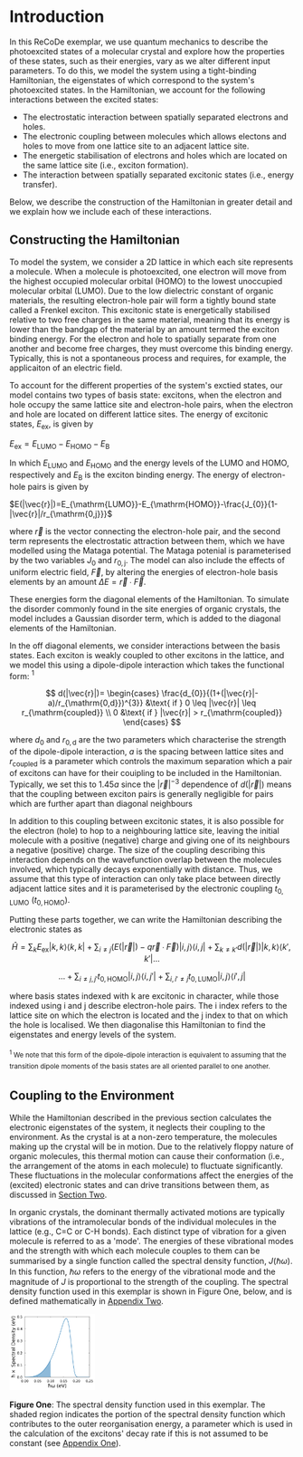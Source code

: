 # Introduction

In this ReCoDe exemplar, we use quantum mechanics to describe the photoexcited states of a molecular crystal and explore how the properties of these states, such as their energies, vary as we alter different input parameters. To do this, we model the system using a tight-binding Hamiltonian, the eigenstates of which correspond to the system's photoexcited states. In the Hamiltonian, we account for the following interactions between the excited states:

- The electrostatic interaction between spatially separated electrons and holes.
- The electronic coupling between molecules which allows electons and holes to move from one lattice site to an adjacent lattice site.
- The energetic stabilisation of electrons and holes which are located on the same lattice site (i.e., exciton formation).
- The interaction between spatially separated excitonic states (i.e., energy transfer).

Below, we describe the construction of the Hamiltonian in greater detail and we explain how we include each of these interactions. 

## Constructing the Hamiltonian 
To model the system, we consider a 2D lattice in which each site represents a molecule. When a molecule is photoexcited, one electron will move from the highest occupied molecular orbital (HOMO) to the lowest unoccupied molecular orbital (LUMO). Due to the low dielectric constant of organic materials, the resulting electron-hole pair will form a tightly bound state called a Frenkel exciton. This excitonic state is energetically stabilised relative to two free charges in the same material, meaning that its energy is lower than the bandgap of the material by an amount termed the exciton binding energy. For the electron and hole to spatially separate from one another and become free charges, they must overcome this binding energy. Typically, this is not a spontaneous process and requires, for example, the applicaiton of an electric field. 

To account for the different properties of the system's exctied states, our model contains two types of basis state: excitons, when the electron and hole occupy the same lattice site and electron-hole pairs, when the electron and hole are located on different lattice sites. The energy of excitonic states, $E_{\mathrm{ex}}$, is given by 

$E_{\mathrm{ex}}=E_{\mathrm{LUMO}}-E_{\mathrm{HOMO}}-E_{\mathrm{B}}$

In which $E_{\mathrm{LUMO}}$ and $E_{\mathrm{HOMO}}$ and the energy levels of the LUMO and HOMO, respectively and $E_{\mathrm{B}}$ is the exciton binding energy. The energy of electron-hole pairs is given by

$E(|\vec{r}|)=E_{\mathrm{LUMO}}-E_{\mathrm{HOMO}}-\frac{J_{0}}{1-|\vec{r}|/r_{\mathrm{0,j}}}$

where $\vec{r}$ is the vector connecting the electron-hole pair, and the second term represents the electrostatic attraction between them, which we have modelled using the Mataga potential. The Mataga potenial is parameterised by the two variables $J_{0}$ and $r_{\mathrm{0,j}}$. The model can also include the effects of uniform electric field, $\vec{F}$, by altering the energies of electron-hole basis elements by an amount $\Delta E= \vec{r}∙\vec{F}$.

These energies form the diagonal elements of the Hamiltonian. To simulate the disorder commonly found in the site energies of organic crystals, the model includes a Gaussian disorder term, which is added to the diagonal elements of the Hamiltonian. 

In the off diagonal elements, we consider interactions between the basis states. Each exciton is weakly coupled to other excitons in the lattice, and we model this using a dipole-dipole interaction which takes the functional form: $^{1}$

$$ d(|\vec{r}|)=   
\begin{cases}
\frac{d_{0}}{(1+(|\vec{r}|-a)/r_{\mathrm{0,d}})^{3}}  &\text{ if } 0 \leq |\vec{r}| \leq r_{\mathrm{coupled}} \\
0 &\text{ if } |\vec{r}| > r_{\mathrm{coupled}}
\end{cases}  $$

where $d_{0}$ and $r_{\mathrm{0,d}}$ are the two parameters which characterise the strength of the dipole-dipole interaction, $a$ is the spacing between lattice sites and $r_{\mathrm{coupled}}$ is a parameter which controls the maximum separation which a pair of excitons can have for their couipling to be included in the Hamiltonian. Typically, we set this to $1.45a$ since the $|\vec{r}|^{-3}$ dependence of $d(|\vec{r}|)$ means that the coupling between exciton pairs is generally negligible for pairs which are further apart than diagonal neighbours

In addition to this coupling between excitonic states, it is also possible for the electron (hole) to hop to a neighbouring lattice site, leaving the initial molecule with a positive (negative) charge and giving one of its neighbours a negative (positive) charge. The size of the coupling describing this interaction depends on the wavefunction overlap between the molecules involved, which typically decays exponentially with distance. Thus, we assume that this type of interaction can only take place between directly adjacent lattice sites and it is parameterised by the electronic coupling $t_{\mathrm{0,LUMO}}$ ($t_{\mathrm{0,HOMO}}$). 

Putting these parts together, we can write the Hamiltonian describing the electronic states as

$$
\hat{H}= \sum_{k} E_{\mathrm{ex}}|k,k⟩⟨k,k| + \sum_{i \neq j}(E(|\vec{r}|)-q\vec{r}∙\vec{F})|i,j⟩⟨i,j| + \sum_{k \neq k'}d(|\vec{r}|)|k,k⟩⟨k',k'| \ldots
$$

$$
\ldots + \sum_{i \neq j, j'} t_{\mathrm{0,HOMO}}|i,j⟩⟨i,j'| + \sum_{i, i' \neq j}t_{\mathrm{0,LUMO}}|i,j⟩⟨i',j|
$$

where basis states indexed with k are excitonic in character, while those indexed using i and j describe electron-hole pairs. The i index refers to the lattice site on which the electron is located and the j index to that on which the hole is localised. We then diagonalise this Hamiltonian to find the eigenstates and energy levels of the system.

 <sub>$^{1}$ We note that this form of the dipole-dipole interaction is equivalent to assuming that the transition dipole moments of the basis states are all oriented parallel to one another.<sub> 

## Coupling to the Environment

While the Hamiltonian described in the previous section calculates the electronic eigenstates of the system, it neglects their coupling to the environment. As the crystal is at a non-zero temperature, the molecules making up the crystal will be in motion. Due to the relatively floppy nature of organic molecules, this thermal motion can cause their conformation (i.e., the arrangement of the atoms in each molecule) to fluctuate significantly. These fluctuations in the molecular conformations affect the energies of the (excited) electronic states and can drive transitions between them, as discussed in [Section Two](02_FindingSteadyStatePopulations.md).

In organic crystals, the dominant thermally activated motions are typically vibrations of the intramolecular bonds of the individual molecules in the lattice (e.g., C=C or C-H bonds). Each distinct type of vibration for a given molecule is referred to as a 'mode'. The energies of these vibrational modes and the strength with which each molecule couples to them can be summarised by a single function called the spectral density function, $J(\hbar\omega)$. In this function, $\hbar\omega$ refers to the energy of the vibrational mode and the magnitude of $J$ is proportional to the strength of the coupling. The spectral density function used in this exemplar is shown in Figure One, below, and is defined mathematically in [Appendix Two](A2_SpectralDensityFunctional.md). 

<img src="assets/PTJw.png" alt="Alt Text" style="width:30%; height:auto;">

**Figure One**: The spectral density function used in this exemplar. The shaded region indicates the portion of the spectral density function which contributes to the outer reorganisation energy, a parameter which is used in the calculation of the excitons' decay rate if this is not assumed to be constant (see [Appendix One](A1_EnergyDependentRecombinationRates.md)). 
